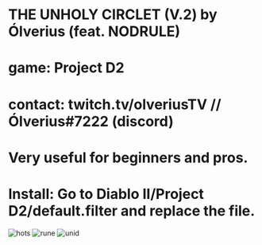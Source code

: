 # THE UNHOLY CIRCLET (V.2) by Ólverius (feat. NODRULE)
# game: Project D2
# contact: twitch.tv/olveriusTV // Ólverius#7222 (discord)
# Very useful for beginners and pros.
# Install: Go to Diablo II/Project D2/default.filter and replace the file.
![hots](https://user-images.githubusercontent.com/74779106/133342273-a33a8c5c-3928-491c-a143-a2045b755ff9.PNG)
![rune](https://user-images.githubusercontent.com/74779106/133342275-eac73dbc-30f1-4dae-994d-fece0cf6096d.png)
![unid](https://user-images.githubusercontent.com/74779106/133342277-e93dcdae-2681-44a0-a35c-c83a6cbe2643.png)
